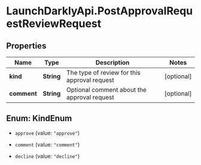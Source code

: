 # LaunchDarklyApi.PostApprovalRequestReviewRequest

## Properties

Name | Type | Description | Notes
------------ | ------------- | ------------- | -------------
**kind** | **String** | The type of review for this approval request | [optional] 
**comment** | **String** | Optional comment about the approval request | [optional] 



## Enum: KindEnum


* `approve` (value: `"approve"`)

* `comment` (value: `"comment"`)

* `decline` (value: `"decline"`)




